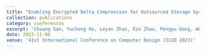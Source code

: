 ```yaml
---
title: "Enabling Encrypted Delta Compression for Outsourced Storage Systems via Preserving Similarity"
collection: publications
category: conferences
excerpt: 'Chuang Gan, Yuchong Hu, Leyan Zhao, Xin Zhao, Pengyu Gong, Wenhao Zhang, Lin Wang, Dan Feng'
date: 2023-11-06
venue: '41st International Conference on Computer Design (ICCD 2023)'
---
```

